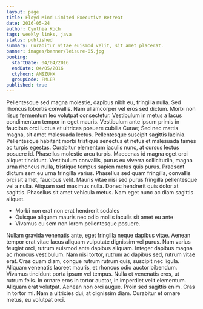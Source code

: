 ```yaml
---
layout: page
title: Floyd Mind Limited Executive Retreat
date: 2016-05-24
author: Cynthia Koch
tags: weekly links, java
status: published
summary: Curabitur vitae euismod velit, sit amet placerat.
banner: images/banner/leisure-05.jpg
booking:
  startDate: 04/04/2016
  endDate: 04/05/2016
  ctyhocn: AMSZUHX
  groupCode: FMLER
published: true
---
```

Pellentesque sed magna molestie, dapibus nibh eu, fringilla nulla. Sed rhoncus lobortis convallis. Nam ullamcorper vel eros sed dictum. Morbi non risus fermentum leo volutpat consectetur. Vestibulum in metus a lacus condimentum tempor in eget mauris. Vestibulum ante ipsum primis in faucibus orci luctus et ultrices posuere cubilia Curae; Sed nec mattis magna, sit amet malesuada lectus.
Pellentesque suscipit sagittis lacinia. Pellentesque habitant morbi tristique senectus et netus et malesuada fames ac turpis egestas. Curabitur elementum iaculis nunc, at cursus lectus posuere id. Phasellus molestie arcu turpis. Maecenas id magna eget orci aliquet tincidunt. Vestibulum convallis, purus eu viverra sollicitudin, magna urna rhoncus nulla, tristique tempus sapien metus quis purus. Praesent dictum sem eu urna fringilla varius. Phasellus sed quam fringilla, convallis orci sit amet, faucibus velit. Mauris vitae nisi sed purus fringilla pellentesque vel a nulla. Aliquam sed maximus nulla. Donec hendrerit quis dolor at sagittis. Phasellus sit amet vehicula metus. Nam eget nunc ac diam sagittis aliquet.

* Morbi non erat non erat hendrerit sodales
* Quisque aliquam mauris nec odio mollis iaculis sit amet eu ante
* Vivamus eu sem non lorem pellentesque posuere.

Nullam gravida venenatis ante, eget fringilla neque dapibus vitae. Aenean tempor erat vitae lacus aliquam vulputate dignissim vel purus. Nam varius feugiat orci, rutrum euismod ante dapibus aliquam. Integer dapibus magna ac rhoncus vestibulum. Nam nisi tortor, rutrum ac dapibus sed, rutrum vitae erat. Cras quam diam, congue rutrum rutrum quis, suscipit nec ligula. Aliquam venenatis laoreet mauris, et rhoncus odio auctor bibendum. Vivamus tincidunt porta ipsum vel tempus.
Nulla et venenatis eros, ut rutrum felis. In ornare eros in tortor auctor, in imperdiet velit elementum. Aliquam erat volutpat. Aenean non orci augue. Proin sed sagittis enim. Cras in tortor mi. Nam a ultricies dui, at dignissim diam. Curabitur et ornare metus, eu volutpat orci.
